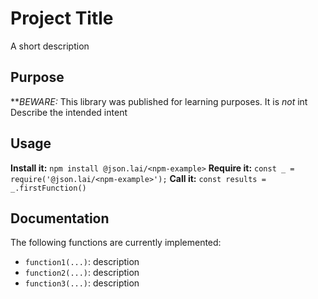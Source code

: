 # Project Title
A short description
## Purpose
**_BEWARE:_ This library was published for learning purposes. It is _not_ int
Describe the intended intent
## Usage
**Install it:**
`npm install @json.lai/<npm-example>`
**Require it:**
`const _ = require('@json.lai/<npm-example>');`
**Call it:**
`const results = _.firstFunction()`
## Documentation
The following functions are currently implemented:
* `function1(...)`: description
* `function2(...)`: description
* `function3(...)`: description